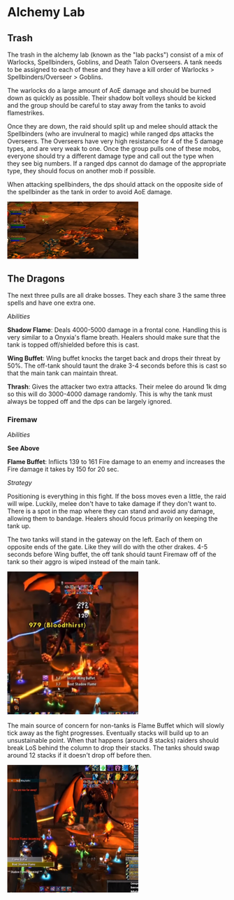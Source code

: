 # Alchemy Lab

## Trash

The trash in the alchemy lab (known as the "lab packs") consist of a mix of
Warlocks, Spellbinders, Goblins, and Death Talon Overseers. A tank needs to be
assigned to each of these and they have a kill order of Warlocks > Spellbinders/Overseer > Goblins.

The warlocks do a large amount of AoE damage and should be burned down as quickly as possible.
Their shadow bolt volleys should be kicked and the group should be careful to stay away from the
tanks to avoid flamestrikes.

Once they are down, the raid should split up and melee should attack the Spellbinders
(who are invulneral to magic) while ranged dps attacks the Overseers. The Overseers have
very high resistance for 4 of the 5 damage types, and are very weak to one. Once the
group pulls one of these mobs, everyone should try a different damage type and call out
the type when they see big numbers. If a ranged dps cannot do damage of the appropriate
type, they should focus on another mob if possible.

When attacking spellbinders, the dps should attack on the opposite side of the spellbinder
as the tank in order to avoid AoE damage.

<img src="./images/spellbinder-position.png" width="300px"/>

## The Dragons

The next three pulls are all drake bosses. They each share 3 the same three spells and have one
extra one.

_Abilities_

**Shadow Flame**: Deals 4000-5000 damage in a frontal cone. Handling this is very similar to a
Onyxia's flame breath. Healers should make sure that the tank is topped off/shielded before this is
cast.

**Wing Buffet**: Wing buffet knocks the target back and drops their threat by 50%. The off-tank should
taunt the drake 3-4 seconds before this is cast so that the main tank can maintain threat.

**Thrash**: Gives the attacker two extra attacks. Their melee do around 1k dmg so this will do 3000-4000
damage randomly. This is why the tank must always be topped off and the dps can be largely ignored.

### Firemaw

_Abilities_

**See Above**

**Flame Buffet**: Inflicts 139 to 161 Fire damage to an enemy and increases the Fire damage it takes by 150 for 20 sec.

_Strategy_

Positioning is everything in this fight. If the boss moves even a little, the raid will wipe. Luckily,
melee don't have to take damage if they don't want to. There is a spot in the map where they can stand
and avoid any damage, allowing them to bandage. Healers should focus primarily on keeping the tank up.

The two tanks will stand in the gateway on the left. Each of them on opposite ends of the gate. Like they
will do with the other drakes. 4-5 seconds before Wing buffet, the off tank should taunt Firemaw off of the
tank so their aggro is wiped instead of the main tank.

<img src="./images/firemaw-tanks.png" width="300px"/>

The main source of concern for non-tanks is Flame Buffet which will slowly tick away as the fight progresses.
Eventually stacks will build up to an unsustainable point. When that happens (around 8 stacks) raiders should
break LoS behind the column to drop their stacks. The tanks should swap around 12 stacks if it doesn't drop
off before then.

<img src="./images/firemaw-hide.png" width="300px">
